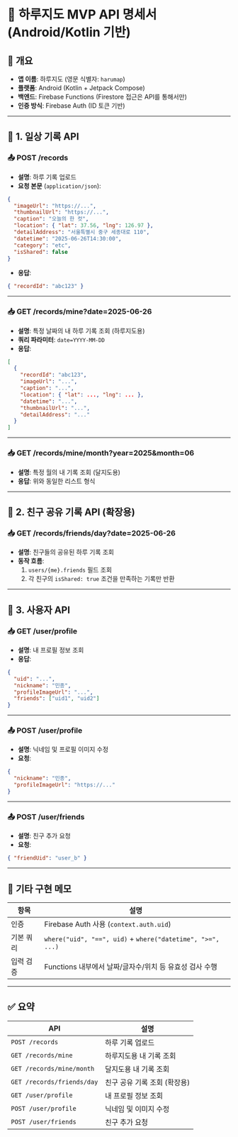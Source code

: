 
# 📄 하루지도 MVP API 명세서 (Android/Kotlin 기반)

## 📌 개요

- **앱 이름**: 하루지도 (영문 식별자: `harumap`)
- **플랫폼**: Android (Kotlin + Jetpack Compose)
- **백엔드**: Firebase Functions (Firestore 접근은 API를 통해서만)
- **인증 방식**: Firebase Auth (ID 토큰 기반)

---

## 📝 1. 일상 기록 API

### 📤 POST /records

- **설명**: 하루 기록 업로드
- **요청 본문** (`application/json`):

```json
{
  "imageUrl": "https://...",
  "thumbnailUrl": "https://...",
  "caption": "오늘의 한 컷",
  "location": { "lat": 37.56, "lng": 126.97 },
  "detailAddress": "서울특별시 중구 세종대로 110",
  "datetime": "2025-06-26T14:30:00",
  "category": "etc",
  "isShared": false
}
```

- **응답**:

```json
{ "recordId": "abc123" }
```

---

### 📥 GET /records/mine?date=2025-06-26

- **설명**: 특정 날짜의 내 하루 기록 조회 (하루지도용)
- **쿼리 파라미터**: `date=YYYY-MM-DD`
- **응답**:

```json
[
  {
    "recordId": "abc123",
    "imageUrl": "...",
    "caption": "...",
    "location": { "lat": ..., "lng": ... },
    "datetime": "...",
    "thumbnailUrl": "...",
    "detailAddress": "..."
  }
]
```

---

### 📥 GET /records/mine/month?year=2025&month=06

- **설명**: 특정 월의 내 기록 조회 (달지도용)
- **응답**: 위와 동일한 리스트 형식

---

## 👥 2. 친구 공유 기록 API (확장용)

### 📥 GET /records/friends/day?date=2025-06-26

- **설명**: 친구들의 공유된 하루 기록 조회
- **동작 흐름**:
  1. `users/{me}.friends` 필드 조회
  2. 각 친구의 `isShared: true` 조건을 만족하는 기록만 반환

---

## 🤝 3. 사용자 API

### 📥 GET /user/profile

- **설명**: 내 프로필 정보 조회
- **응답**:

```json
{
  "uid": "...",
  "nickname": "민종",
  "profileImageUrl": "...",
  "friends": ["uid1", "uid2"]
}
```

---

### 📤 POST /user/profile

- **설명**: 닉네임 및 프로필 이미지 수정
- **요청**:

```json
{
  "nickname": "민종",
  "profileImageUrl": "https://..."
}
```

---

### 📤 POST /user/friends

- **설명**: 친구 추가 요청
- **요청**:

```json
{ "friendUid": "user_b" }
```

---

## 🔧 기타 구현 메모

| 항목       | 설명 |
|------------|------|
| 인증       | Firebase Auth 사용 (`context.auth.uid`) |
| 기본 쿼리  | `where("uid", "==", uid)` + `where("datetime", ">=", ...)` |
| 입력 검증  | Functions 내부에서 날짜/글자수/위치 등 유효성 검사 수행 |

---

## ✅ 요약

| API                             | 설명                         |
|----------------------------------|------------------------------|
| `POST /records`                 | 하루 기록 업로드              |
| `GET /records/mine`             | 하루지도용 내 기록 조회        |
| `GET /records/mine/month`       | 달지도용 내 기록 조회         |
| `GET /records/friends/day`      | 친구 공유 기록 조회 (확장용)   |
| `GET /user/profile`             | 내 프로필 정보 조회           |
| `POST /user/profile`            | 닉네임 및 이미지 수정         |
| `POST /user/friends`            | 친구 추가 요청                |
